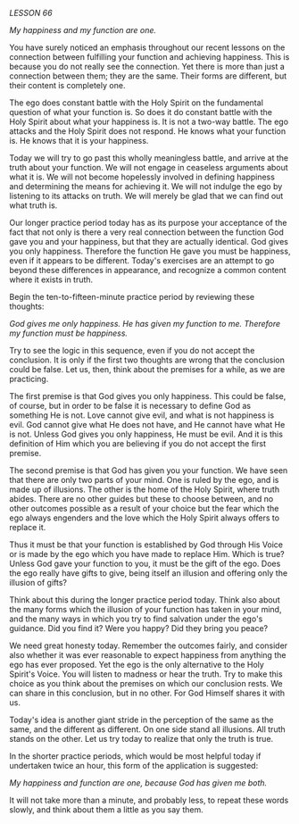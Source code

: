 *LESSON 66*

*My happiness and my function are one.*

You have surely noticed an emphasis throughout our recent lessons on the connection between fulfilling your function and achieving happiness. This is because you do not really see the connection. Yet there is more than just a connection between them; they are the same. Their forms are different, but their content is completely one.

The ego does constant battle with the Holy Spirit on the fundamental question of what your function is. So does it do constant battle with the Holy Spirit about what your happiness is. It is not a two-way battle. The ego attacks and the Holy Spirit does not respond. He knows what your function is. He knows that it is your happiness.

Today we will try to go past this wholly meaningless battle, and arrive at the truth about your function. We will not engage in ceaseless arguments about what it is. We will not become hopelessly involved in defining happiness and determining the means for achieving it. We will not indulge the ego by listening to its attacks on truth. We will merely be glad that we can find out what truth is.

Our longer practice period today has as its purpose your acceptance of the fact that not only is there a very real connection between the function God gave you and your happiness, but that they are actually identical. God gives you only happiness. Therefore the function He gave you must be happiness, even if it appears to be different. Today's exercises are an attempt to go beyond these differences in appearance, and recognize a common content where it exists in truth.

Begin the ten-to-fifteen-minute practice period by reviewing these thoughts:

_God gives me only happiness._
_He has given my function to me._
_Therefore my function must be happiness._

Try to see the logic in this sequence, even if you do not accept the conclusion. It is only if the first two thoughts are wrong that the conclusion could be false. Let us, then, think about the premises for a while, as we are practicing.

The first premise is that God gives you only happiness. This could be false, of course, but in order to be false it is necessary to define God as something He is not. Love cannot give evil, and what is not happiness is evil. God cannot give what He does not have, and He cannot have what He is not. Unless God gives you only happiness, He must be evil. And it is this definition of Him which you are believing if you do not accept the first premise.

The second premise is that God has given you your function. We have seen that there are only two parts of your mind. One is ruled by the ego, and is made up of illusions. The other is the home of the Holy Spirit, where truth abides. There are no other guides but these to choose between, and no other outcomes possible as a result of your choice but the fear which the ego always engenders and the love which the Holy Spirit always offers to replace it.

Thus it must be that your function is established by God through His Voice or is made by the ego which you have made to replace Him. Which is true? Unless God gave your function to you, it must be the gift of the ego. Does the ego really have gifts to give, being itself an illusion and offering only the illusion of gifts?

Think about this during the longer practice period today. Think also about the many forms which the illusion of your function has taken in your mind, and the many ways in which you try to find salvation under the ego's guidance. Did you find it? Were you happy? Did they bring you peace?

We need great honesty today. Remember the outcomes fairly, and consider also whether it was ever reasonable to expect happiness from anything the ego has ever proposed. Yet the ego is the only alternative to the Holy Spirit's Voice. You will listen to madness or hear the truth. Try to make this choice as you think about the premises on which our conclusion rests. We can share in this conclusion, but in no other. For God Himself shares it with us.

Today's idea is another giant stride in the perception of the same as the same, and the different as different. On one side stand all illusions. All truth stands on the other. Let us try today to realize that only the truth is true.

In the shorter practice periods, which would be most helpful today if undertaken twice an hour, this form of the application is suggested:

_My happiness and function are one, because God has given me both._

It will not take more than a minute, and probably less, to repeat these words slowly, and think about them a little as you say them.